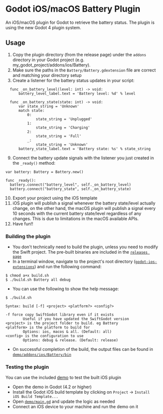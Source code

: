 # Godot iOS/macOS Battery Plugin
An iOS/macOS plugin for Godot to retrieve the battery status. The plugin is using the new Godot 4 plugin system.

## Usage
1. Copy the plugin directory (from the release page) under the `addons` directory in your Godot project (e.g. my_godot_project/addons/ios/Battery). 
2. Make sure the paths in the `Battery/Battery.gdextension` file are correct and matching your directory setup
8. Create a listener for the battery status updates in your script:
  ```gdscript
	func _on_battery_level(level: int) -> void:
		battery_level_label.text = 'Battery level: %d' % level

	func _on_battery_state(state: int) -> void:
		var state_string = 'Unknown'
		match state:
			0: 
				state_string = 'Unplugged'
			1: 
				state_string = 'Charging'
			2:
				state_string = 'Full'
			_: 
				state_string = 'Unknown'
		battery_state_label.text = 'Battery state: %s' % state_string
  ```
9. Connect the battery update signals with the listener you just created in the `_ready()` method:
  ```gdscript
  var battery: Battery = Battery.new()

  func _ready():
	battery.connect("battery_level", self._on_battery_level)
	battery.connect("battery_state", self._on_battery_state)
  ```
10. Export your project using the iOS template
11. iOS plugin will publish a signal whenever the battery state/level actually change, on the other hand, the macOS plugin will publish a signal every 10 seconds with the current battery state/level regardless of any changes. This is due to limitations in the macOS available APIs.
12. Have fun!!

### Building the plugin
- You don't technically need to build the plugin, unless you need to modify the Swift project. The pre-built binaries are included in the [`releases page`](https://github.com/KarimIbrahim/godot-ios-extensions/releases)
- In a terminal window, navigate to the project's root directory ([`godot-ios-extensions`](/)) and run the following command:
```
$ chmod a+x build.sh
$ ./build.sh Battery all debug
```
- You can use the following to show the help message:
```
$ ./build.sh

Syntax: build [-f] <project> <platform?> <config?>

-f force copy SwiftGodot library even if it exists
        Useful if you have updated the SwiftGodot version
<project> is the project folder to build. eg Battery
<platform> is the platform to build for
        Options: ios, macos & all. (Default: all)
<config> is the configuration to use
        Options: debug & release. (Default: release)

```
- On successful completion of the build, the output files can be found in [`demo/addons/ios/Battery/bin`](demo/addons/ios/Battery/bin)

### Testing the plugin
You can use the included [demo](demo/project.godot) to test the built iOS plugin

- Open the demo in Godot (4.2 or higher)
- Install the Godot iOS build template by clicking on `Project` -> `Install iOS Build Template...`
- Open [`demo/main.gd`](demo/main.gd) and update the logic as needed 
- Connect an iOS device to your machine and run the demo on it
